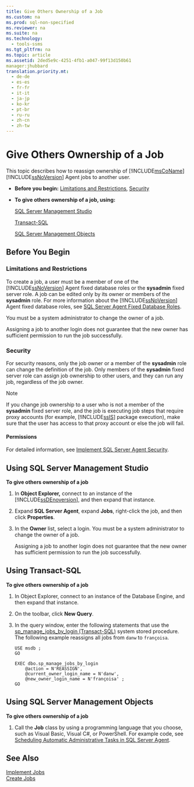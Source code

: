 ```yaml
---
title: Give Others Ownership of a Job
ms.custom: na
ms.prod: sql-non-specified
ms.reviewer: na
ms.suite: na
ms.technology: 
  - tools-ssms
ms.tgt_pltfrm: na
ms.topic: article
ms.assetid: 2ded5e9c-4251-4fb1-a047-99f13d150b61
manager:jhubbard
translation.priority.mt: 
  - de-de
  - es-es
  - fr-fr
  - it-it
  - ja-jp
  - ko-kr
  - pt-br
  - ru-ru
  - zh-cn
  - zh-tw
---
```

# Give Others Ownership of a Job
This topic describes how to reassign ownership of [!INCLUDE[msCoName](../content/includes/msCoName_md.md)] [!INCLUDE[ssNoVersion](../content/includes/ssNoVersion_md.md)] Agent jobs to another user.  
  
-   **Before you begin:**  [Limitations and Restrictions](#Restrictions), [Security](#Security)  
  
-   **To give others ownership of a job, using:**  
  
    [SQL Server Management Studio](#SSMSProc2)  
  
    [Transact-SQL](#TsqlProc2)  
  
    [SQL Server Management Objects](#SMOProc2)  
  
## <a name="BeforeYouBegin"></a>Before You Begin  
  
### <a name="Restrictions"></a>Limitations and Restrictions  
To create a job, a user must be a member of one of the [!INCLUDE[ssNoVersion](../content/includes/ssNoVersion_md.md)] Agent fixed database roles or the **sysadmin** fixed server role. A job can be edited only by its owner or members of the **sysadmin** role. For more information about the [!INCLUDE[ssNoVersion](../content/includes/ssNoVersion_md.md)] Agent fixed database roles, see [SQL Server Agent Fixed Database Roles](../content/SQL-Server-Agent-Fixed-Database-Roles.md).  
  
You must be a system administrator to change the owner of a job.  
  
Assigning a job to another login does not guarantee that the new owner has sufficient permission to run the job successfully.  
  
### <a name="Security"></a>Security  
For security reasons, only the job owner or a member of the **sysadmin** role can change the definition of the job. Only members of the **sysadmin** fixed server role can assign job ownership to other users, and they can run any job, regardless of the job owner.  
  
> [!NOTE]  
> If you change job ownership to a user who is not a member of the **sysadmin** fixed server role, and the job is executing job steps that require proxy accounts (for example, [!INCLUDE[ssIS](../content/includes/ssIS_md.md)] package execution), make sure that the user has access to that proxy account or else the job will fail.  
  
#### <a name="Permissions"></a>Permissions  
For detailed information, see [Implement SQL Server Agent Security](../content/Implement-SQL-Server-Agent-Security.md).  
  
## <a name="SSMSProc2"></a>Using SQL Server Management Studio  
**To give others ownership of a job**  
  
1.  In **Object Explorer,** connect to an instance of the [!INCLUDE[ssDEnoversion](../content/includes/ssDEnoversion_md.md)], and then expand that instance.  
  
2.  Expand **SQL Server Agent**, expand **Jobs**, right\-click the job, and then click **Properties**.  
  
3.  In the **Owner** list, select a login. You must be a system administrator to change the owner of a job.  
  
    Assigning a job to another login does not guarantee that the new owner has sufficient permission to run the job successfully.  
  
## <a name="TsqlProc2"></a>Using Transact\-SQL  
**To give others ownership of a job**  
  
1.  In Object Explorer, connect to an instance of the Database Engine, and then expand that instance.  
  
2.  On the toolbar, click **New Query**.  
  
3.  In the query window, enter the following statements that use the [sp_manage_jobs_by_login (Transact-SQL)](assetId:///832ec15a-6e92-4eb5-8c4a-af4dba79fbaa) system stored procedure. The following example reassigns all jobs from `danw` to `françoisa`.  
  
    ```  
    USE msdb ;  
    GO  
  
    EXEC dbo.sp_manage_jobs_by_login  
        @action = N'REASSIGN',  
        @current_owner_login_name = N'danw',  
        @new_owner_login_name = N'françoisa' ;  
    GO  
    ```  
  
## <a name="SMOProc2"></a>Using SQL Server Management Objects  
**To give others ownership of a job**  
  
1.  Call the **Job** class by using a programming language that you choose, such as Visual Basic, Visual C\#, or PowerShell. For example code, see [Scheduling Automatic Administrative Tasks in SQL Server Agent](assetId:///900242ad-d6a2-48e9-8a1b-f0eea4413c16).  
  
## See Also  
[Implement Jobs](../content/Implement-Jobs.md)  
[Create Jobs](../content/Create-Jobs.md)  
  
